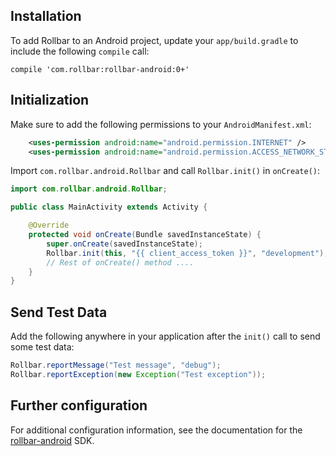 ## Installation

To add Rollbar to an Android project, update your `app/build.gradle` to include the following `compile` call:
```
compile 'com.rollbar:rollbar-android:0+'
```

## Initialization

Make sure to add the following permissions to your `AndroidManifest.xml`:
```xml
    <uses-permission android:name="android.permission.INTERNET" />
    <uses-permission android:name="android.permission.ACCESS_NETWORK_STATE" />
```



Import `com.rollbar.android.Rollbar` and call `Rollbar.init()` in `onCreate()`:
``` java
import com.rollbar.android.Rollbar;

public class MainActivity extends Activity {

    @Override
    protected void onCreate(Bundle savedInstanceState) {
        super.onCreate(savedInstanceState);
        Rollbar.init(this, "{{ client_access_token }}", "development");
        // Rest of onCreate() method ....
    }
}
```

## Send Test Data

Add the following anywhere in your application after the `init()` call to send some test data:
``` java
Rollbar.reportMessage("Test message", "debug");
Rollbar.reportException(new Exception("Test exception"));       
```

## Further configuration

For additional configuration information, see the documentation for the <a href="https://rollbar.com/docs/notifier/rollbar-android " target="_blank" rel="noopener">rollbar-android</a> SDK.
